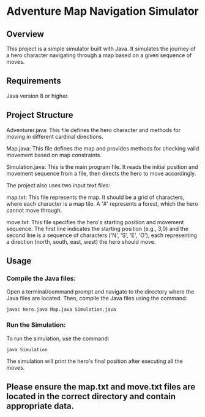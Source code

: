 # Adventure Map Navigation Simulator

## Overview

This project is a simple simulator built with Java. It simulates the journey of a hero character navigating through a map based on a given sequence of moves.

## Requirements

Java version 8 or higher.

## Project Structure

Adventurer.java: This file defines the hero character and methods for moving in different cardinal directions.

Map.java: This file defines the map and provides methods for checking valid movement based on map constraints.

Simulation.java: This is the main program file. It reads the initial position and movement sequence from a file, then directs the hero to move accordingly.

The project also uses two input text files:

map.txt: This file represents the map. It should be a grid of characters, where each character is a map tile. A '#' represents a forest, which the hero cannot move through.

move.txt: This file specifies the hero's starting position and movement sequence. The first line indicates the starting position (e.g., 3,0) and the second line is a sequence of characters ('N', 'S', 'E', 'O'), each representing a direction (north, south, east, west) the hero should move.

## Usage

### Compile the Java files:

Open a terminal/command prompt and navigate to the directory where the Java files are located. Then, compile the Java files using the command:

`javac Hero.java Map.java Simulation.java`

### Run the Simulation:

To run the simulation, use the command:

`java Simulation`

The simulation will print the hero's final position after executing all the moves.

## Please ensure the map.txt and move.txt files are located in the correct directory and contain appropriate data.
